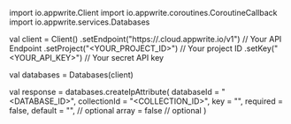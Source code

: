 import io.appwrite.Client
import io.appwrite.coroutines.CoroutineCallback
import io.appwrite.services.Databases

val client = Client()
    .setEndpoint("https://<REGION>.cloud.appwrite.io/v1") // Your API Endpoint
    .setProject("<YOUR_PROJECT_ID>") // Your project ID
    .setKey("<YOUR_API_KEY>") // Your secret API key

val databases = Databases(client)

val response = databases.createIpAttribute(
    databaseId = "<DATABASE_ID>",
    collectionId = "<COLLECTION_ID>",
    key = "",
    required = false,
    default = "", // optional
    array = false // optional
)

